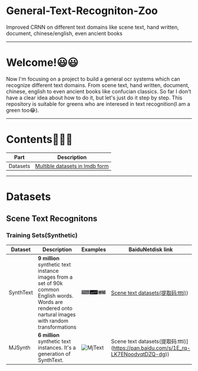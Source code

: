 # General-Text-Recogniton-Zoo
Improved CRNN on different text domains like scene text, hand written, document, chinese/english, even ancient books

****
# Welcome!😃😃
Now I'm focusing on a project to build a general ocr systems which can recognize different text domains. From scene text, hand written, document, chinese, english to even ancient books like confucian classics. So far I don't have a clear idea about how to do it, but let's just do it step by step. This repository is suitable for greens who are interesed in text recognition(I am a green too😂).
****
# Contents👨‍💻👨‍
|Part|Description|
|----|----|
|Datasets|[Multible datasets in lmdb form](#Datasets)|

****
# Datasets
## Scene Text Recognitons
### Training Sets(Synthetic)
|Dataset|Description|Examples|BaiduNetdisk link|
|----|----|----|----|
|SynthText|**9 million** synthetic text instance images from a set of 90k common English words. Words are rendered onto nartural images with random transformations|![SynthText](./github_images/SynthText.JPG)|[Scene text datasets(提取码:ttti)](https://pan.baidu.com/s/1E_rq-LK7ENoodvqtDZQ-dg))|
|MJSynth|**6 million** synthetic text instances. It's a generation of SynthText.|![MjText](./github_images/MJText.JPG)|Scene text datasets(提取码:ttti)](https://pan.baidu.com/s/1E_rq-LK7ENoodvqtDZQ-dg))|



